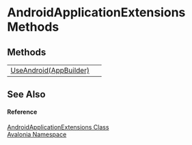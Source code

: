# AndroidApplicationExtensions Methods




## Methods
<table>
<tr>
<td><a href="M_Avalonia_AndroidApplicationExtensions_UseAndroid">UseAndroid(AppBuilder)</a></td>
<td> </td>
</tr>
</table>

## See Also


#### Reference
<a href="T_Avalonia_AndroidApplicationExtensions">AndroidApplicationExtensions Class</a>  
<a href="N_Avalonia">Avalonia Namespace</a>  
